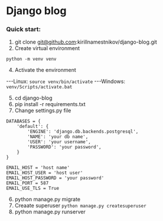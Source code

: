 # Django blog
### Quick start:
1. git clone git@github.com:kirillnamestnikov/django-blog.git
2. Create virtual environment

``` python -m venv venv ```

4. Activate the environment

---Linux:
   ``` source venv/bin/activate ```
---Windows:
   ``` venv/Scripts/activate.bat ```
   
5. cd django-blog
6. pip install -r requirements.txt
7. Change settings.py file
```
DATABASES = {
    'default': {
        'ENGINE': 'django.db.backends.postgresql',
        'NAME': 'your db name',
        'USER': 'your username',
        'PASSWORD': 'your password',
    }
}

EMAIL_HOST = 'host name'
EMAIL_HOST_USER = 'host user'
EMAIL_HOST_PASSWORD = 'your password'
EMAIL_PORT = 587
EMAIL_USE_TLS = True
```
6. python manage.py migrate
7. Creaate superuser
   ``` python manage.py createsuperuser ```
9. python manage.py runserver
